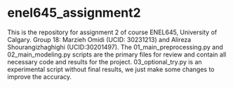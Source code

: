 # enel645_assignment2
This is the repository for assignment 2 of course ENEL645, University of Calgary.
Group 18: Marzieh Omidi (UCID: 30231213) and Alireza Shourangizhaghighi (UCID:30201497).
The 01_main_preprocessing.py and 02_main_modeling.py scripts are the primary files for review and contain all necessary code and results for the project.
03_optional_try.py is an experimental script without final results, we just make some changes to improve the accuracy.

